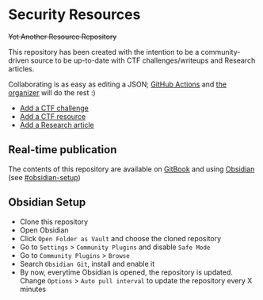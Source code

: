 # Security Resources

~~Yet Another Resource Repository~~

This repository has been created with the intention to be a community-driven source to be up-to-date with CTF challenges/writeups and Research articles.

Collaborating is as easy as editing a JSON; [GitHub Actions](https://github.com/features/actions) and [the organizer](organizer/gen.py) will do the rest :)

* [Add a CTF challenge](https://github.com/jorgectf/Security-Resources/edit/main/data/ctf/challenges/EDIT_ME.json)
* [Add a CTF resource](https://github.com/jorgectf/Security-Resources/edit/main/data/ctf/resources/EDIT_ME.json)
* [Add a Research article](https://github.com/jorgectf/Security-Resources/edit/main/data/research/articles/EDIT_ME.json)

## Real-time publication

The contents of this repository are available on [GitBook](https://jorgectf.gitbook.io/security-resources/) and using [Obsidian](https://obsidian.md/) (see [#obsidian-setup](#obsidian-setup))

## Obsidian Setup

* Clone this repository
* Open Obsidian
* Click `Open Folder as Vault` and choose the cloned repository
* Go to `Settings` > `Community Plugins` and disable `Safe Mode`
* Go to `Community Plugins` > `Browse`
* Search `Obsidian Git`, install and enable it
* By now, everytime Obsidian is opened, the repository is updated. Change `Options` > `Auto pull interval` to update the repository every X minutes